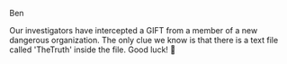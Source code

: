 Ben

Our investigators have intercepted a GIFT from a member of a new dangerous organization. The only clue we know is that there is a text file called 'TheTruth' inside the file. Good luck! 🫡
